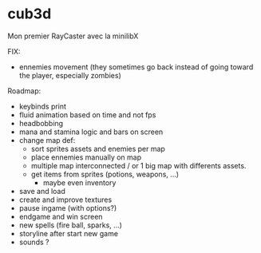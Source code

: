 # cub3d
Mon premier RayCaster avec la minilibX

FIX:
- ennemies movement (they sometimes go back instead of going toward the player, especially zombies)

Roadmap:
- keybinds print
- fluid animation based on time and not fps
- headbobbing
- mana and stamina logic and bars on screen
- change map def:
    * sort sprites assets and enemies per map
    * place ennemies manually on map
    * multiple map interconnected / or 1 big map with differents assets.
    * get items from sprites (potions, weapons, ...)
        + maybe even inventory
- save and load
- create and improve textures
- pause ingame (with options?)
- endgame and win screen
- new spells (fire ball, sparks, ...)
- storyline after start new game
- sounds ?
